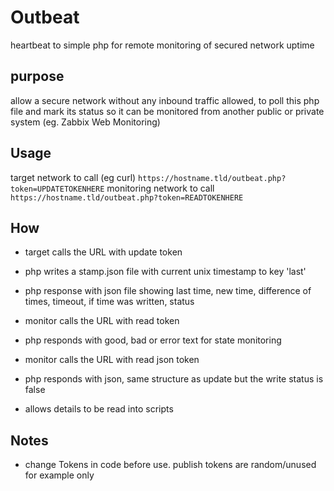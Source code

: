 # Outbeat
heartbeat to simple php for remote monitoring of secured network uptime

## purpose
allow a secure network without any inbound traffic allowed, to poll this php file and mark its status so it can be monitored from another public or private system (eg. Zabbix Web Monitoring)

## Usage
target network to call (eg curl) `https://hostname.tld/outbeat.php?token=UPDATETOKENHERE`
monitoring network to call `https://hostname.tld/outbeat.php?token=READTOKENHERE`

## How
- target calls the URL with update token
- php writes a stamp.json file with current unix timestamp to key 'last'
- php response with json file showing last time, new time, difference of times, timeout, if time was written, status

- monitor calls the URL with read token
- php responds with good, bad or error text for state monitoring

- monitor calls the URL with read json token
- php responds with json, same structure as update but the write status is false
- allows details to be read into scripts

## Notes
- change Tokens in code before use. publish tokens are random/unused for example only
